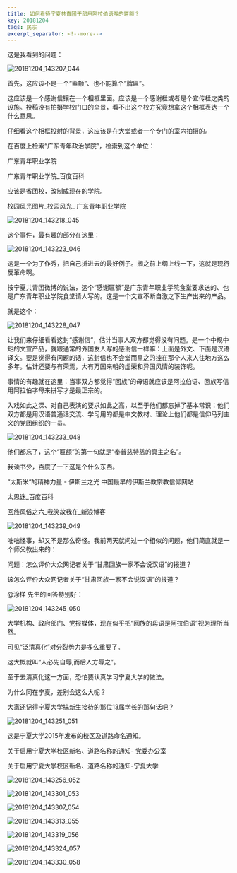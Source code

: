 ```yaml
---
title: 如何看待宁夏共青团干部用阿拉伯语写的匾额？
key: 20181204
tags: 民宗
excerpt_separator: <!--more-->
---
```



这是我看到的问题：

![20181204_143207_044](/assets/images/20181204_143207_044.jpg)

首先，这应该不是一个“匾额”、也不能算个“牌匾”。

这应该是一个感谢信镶在一个相框里面。应该是一个感谢栏或者是个宣传栏之类的设施。投稿没有拍摄学校门口的全景，看不出这个校方究竟想拿这个相框表达一个什么意思。
<!--more-->
仔细看这个相框投射的背景，这应该是在大堂或者一个专门的室内拍摄的。

在百度上检索“广东青年政治学院”，检索到这个单位：

广东青年职业学院

广东青年职业学院_百度百科

应该是省团校，改制成现在的学院。

校园风光图片_校园风光_ 广东青年职业学院


![20181204_143218_045](/assets/images/20181204_143218_045.jpg)

这个事件，最有趣的部分在这里：

![20181204_143223_046](/assets/images/20181204_143223_046.jpg)

这是一个为了作秀，把自己折进去的最好例子。搁之前上纲上线一下，这就是现行反革命啊。

按宁夏共青团微博的说法，这个“感谢匾额”是广东青年职业学院食堂要求送的、也是广东青年职业学院食堂请人写的。这是一个文宣不断自激之下生产出来的产品。

就是这个：

![20181204_143228_047](/assets/images/20181204_143228_047.jpg)

让我们来仔细看看这封“感谢信”，估计当事人双方都觉得没有问题。是一个中规中矩的文宣产品，就跟通常的外国友人写的感谢信一样嘛：上面是外文、下面是汉语译文。要是觉得有问题的话，这封信也不会堂而皇之的挂在那个人来人往地方这么多年。估计还要与有荣焉，大有万国来朝的虚荣和异国风情的装饰呢。

事情的有趣就在这里：当事双方都觉得“回族”的母语就应该是阿拉伯语、回族写信用阿拉伯字母来拼写才是最正宗的。

入戏如此之深、对自己表演的要求如此之高，以至于他们都忘掉了基本常识：他们双方都是用汉语普通话交流、学习用的都是中文教材、理论上他们都是信仰马列主义的党团组织的一员。

![20181204_143233_048](/assets/images/20181204_143233_048.jpg)

他们都忘了，这个“匾额”的第一句就是“奉普慈特慈的真主之名”。

我读书少，百度了一下这是个什么东西。

“太斯米“的精神力量 - 伊斯兰之光 中国最早的伊斯兰教宗教信仰网站

太思迷_百度百科

回族风俗之六_我笑故我在_新浪博客

![20181204_143239_049](/assets/images/20181204_143239_049.jpg)

咄咄怪事，却又不是那么奇怪。我前两天就问过一个相似的问题，他们简直就是一个师父教出来的：

问题：怎么评价大众网记者关于“甘肃回族一家不会说汉语”的报道？

该怎么评价大众网记者关于“甘肃回族一家不会说汉语”的报道？


@涂样 先生的回答特别好：

![20181204_143245_050](/assets/images/20181204_143245_050.jpg)

大学机构、政府部门、党报媒体，现在似乎把“回族的母语是阿拉伯语”视为理所当然。

可见“泛清真化”对分裂势力是多么重要了。



这大概就叫“人必先自辱,而后人方辱之”。



至于去清真化这一方面，恐怕要认真学习宁夏大学的做法。

为什么同在宁夏，差别会这么大呢？


大家还记得宁夏大学搞新生接待的那位13届学长的那句话吧？

![20181204_143251_051](/assets/images/20181204_143251_051.jpg)


这是宁夏大学2015年发布的校区及道路命名通知。


关于启用宁夏大学校区新名、道路名称的通知- 党委办公室

关于启用宁夏大学校区新名、道路名称的通知-宁夏大学

![20181204_143256_052](/assets/images/20181204_143256_052.jpg)

![20181204_143301_053](/assets/images/20181204_143301_053.jpg)

![20181204_143307_054](/assets/images/20181204_143307_054.jpg)

![20181204_143313_055](/assets/images/20181204_143313_055.jpg)


![20181204_143319_056](/assets/images/20181204_143319_056.jpg)

![20181204_143324_057](/assets/images/20181204_143324_057.jpg)

![20181204_143330_058](/assets/images/20181204_143330_058.jpg)
